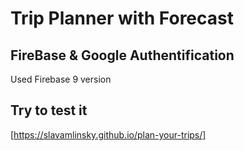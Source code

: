 # Trip Planner with Forecast
## FireBase & Google Authentification
Used Firebase 9 version

## Try to test it

[https://slavamlinsky.github.io/plan-your-trips/]


